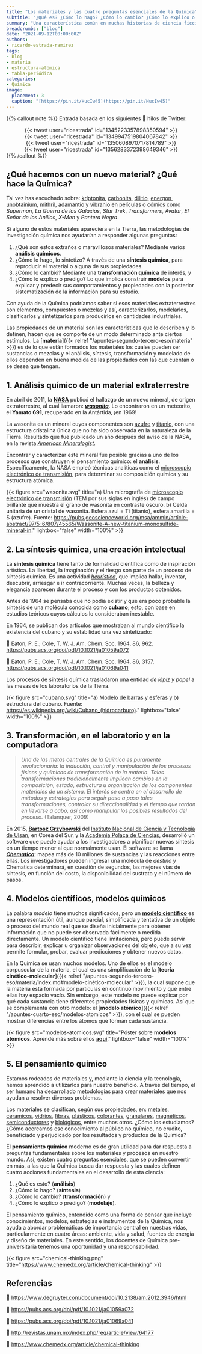 ```yaml
---
title: "Los materiales y las cuatro preguntas esenciales de la Química"
subtitle: "¿Qué es? ¿Cómo lo hago? ¿Cómo lo cambio? ¿Cómo lo explico o predigo?"
summary: "Una característica común en muchas historias de ciencia ficción es la aparición de materiales de origen extraterrestre, con propiedades inusuales, extraordinarias, a veces benéficas y otras veces perjudiciales para los protagonistas y antagonistas de la historia."
breadcrumbs: ["blog"]
date: "2021-09-12T00:00:00Z"
authors:
- ricardo-estrada-ramirez
tags:
- blog
- materia
- estructura-atómica
- tabla-periódica
categories:
- Química
image:
  placement: 3
  caption: "[https://pin.it/HucIw45](https://pin.it/HucIw45)"
---
```


{{% callout note %}}
Entrada basada en los siguientes 🧵 hilos de Twitter:
<div align="center">
{{< tweet user="ricestrada" id="1345223357898350594" >}}
</div>
<div align="center">
{{< tweet user="ricestrada" id="1349947519804067842" >}}
</div>
<div align="center">
{{< tweet user="ricestrada" id="1350608970717814789" >}}
</div>
<div align="center">
{{< tweet user="ricestrada" id="1356283372398649346" >}}
</div>
{{% /callout %}}

## ¿Qué hacemos con un nuevo material? ¿Qué hace la Química?

Tal vez has escuchado sobre: [kriptonita](https://es.wikipedia.org/wiki/Kryptonita), [carbonita](https://starwars.fandom.com/es/wiki/Carbonita), [dilitio](https://es.wikipedia.org/wiki/Dilitio), [energon](https://transformerscinematicuniverse.fandom.com/es/wiki/Energon), [unobtainium](https://es.wikipedia.org/wiki/Unobtainium), [mithril](https://es.wikipedia.org/wiki/Mithril), [adamantio](https://es.wikipedia.org/wiki/Adamantium) y [vibranio](https://es.wikipedia.org/wiki/Vibranium) en películas o cómics como *Superman*, *La Guerra de las Galaxias*, *Star Trek*, *Transformers*, *Avatar*, *El Señor de los Anillos*, *X-Men* y *Pantera Negra*.

Si alguno de estos materiales apareciera en la Tierra, las metodologías de investigación química nos ayudarían a responder algunas preguntas:

1. ¿Qué son estos extraños o maravillosos materiales? Mediante varios **análisis químicos**.
2. ¿Cómo lo hago, lo sintetizo? A través de una **síntesis química**, para reproducir el material o alguna de sus propiedades.
3. ¿Cómo lo cambió? Mediante una **transformación química** de interés, y
4. ¿Cómo lo explico o predigo? Lo que implica construir **modelos** para explicar y predecir sus comportamientos y propiedades con la posterior sistematización de la información para su estudio.

Con ayuda de la Química podríamos saber si esos materiales extraterrestres son elementos, compuestos o mezclas y así, caracterizarlos, modelarlos, clasificarlos y sintetizarlos para producirlos en cantidades industriales.

Las propiedades de un material son las características que lo describen y lo definen, hacen que se comporte de un modo determinado ante ciertos estímulos. La [**materia**]({{< relref "/apuntes-segundo-tercero-eso/materia" >}}) es de lo que están formados los materiales los cuales pueden ser sustancias o mezclas y el análisis, síntesis, transformación y modelado de ellos dependen en buena medida de las propiedades con las que cuentan o se desea que tengan.

## 1. Análisis químico de un material extraterrestre

En abril de 2011, la [**NASA**](https://www.nasa.gov) publicó el hallazgo de un nuevo mineral, de origen extraterrestre, al cual llamaron: [***wasonita***](https://es.wikipedia.org/wiki/Wasonita). Lo encontraron en un meteorito, el **Yamato 691**, recuperado en la Antártida, ¡en 1969!

La wasonita es un mineral cuyos componentes son [azufre](https://es.wikipedia.org/wiki/Azufre) y [titanio](https://es.wikipedia.org/wiki/Titanio), con una estructura cristalina única que no ha sido observada en la naturaleza de la Tierra. Resultado que fue publicado un año después del aviso de la NASA, en la revista [*American Mineralogist*](https://pubs.geoscienceworld.org/msa/ammin/article-abstract/97/5-6/807/45565/Wassonite-A-new-titanium-monosulfide-mineral-in).

Encontrar y caracterizar este mineral fue posible gracias a uno de los procesos que construyen el pensamiento químico: el **análisis**. Específicamente, la NASA empleó técnicas analíticas como el [microscopio electrónico de transmisión](https://es.wikipedia.org/wiki/Microscopio_electrónico_de_transmisión), para determinar su composición química y su estructura atómica.

{{< figure src="wasonita.svg" title="a) Una micrografía de [microscopio electrónico de transmisión](https://es.wikipedia.org/wiki/Microscopio_electrónico_de_transmisión) (TEM por sus siglas en inglés) de campo brillante que muestra el grano de wasonita en contraste oscuro. b) Celda unitaria de un cristal de wasonita. Esfera azul = Ti (titanio), esfera amarilla = S (azufre). Fuente: https://pubs.geoscienceworld.org/msa/ammin/article-abstract/97/5-6/807/45565/Wassonite-A-new-titanium-monosulfide-mineral-in." lightbox="false" width="100%" >}}

## 2. La síntesis química, una creación intelectual

La **síntesis química** tiene tanto de formalidad científica como de inspiración artística. La libertad, la imaginación y el riesgo son parte de un proceso de síntesis química. Es una actividad [*heurística*](https://es.wikipedia.org/wiki/Heur%C3%ADstica), que implica hallar, inventar, descubrir, arriesgar e ir contracorriente. Muchas veces, la belleza y elegancia aparecen durante el proceso y con los productos obtenidos.

Antes de 1964 se pensaba que no podía existir y que era poco probable la síntesis de una molécula conocida como [**cubano**](https://es.wikipedia.org/wiki/Cubano_(hidrocarburo)); esto, con base en estudios teóricos cuyos cálculos lo consideraban inestable.

En 1964, se publican dos artículos que mostraban al mundo científico la existencia del cubano y su estabilidad una vez sintetizado:

📖 Eaton, P. E.; Cole, T. W. J. Am. Chem. Soc. 1964, 86, 962. https://pubs.acs.org/doi/pdf/10.1021/ja01059a072

📖 Eaton, P. E.; Cole, T. W. J. Am. Chem. Soc. 1964, 86, 3157. https://pubs.acs.org/doi/pdf/10.1021/ja01069a041

Los procesos de síntesis química trasladaron una entidad *de lápiz y papel* a las mesas de los laboratorios de la Tierra.

{{< figure src="cubano.svg" title="a) [Modelo de barras y esferas](https://es.wikipedia.org/wiki/Modelo_de_barras_y_esferas) y b) estructura del cubano. Fuente: https://es.wikipedia.org/wiki/Cubano_(hidrocarburo)." lightbox="false" width="100%" >}}

## 3. Transformación, en el laboratorio y en la computadora

> *Una de las metas centrales de la Química es puramente revolucionaria: la inducción, control y manipulación de los procesos físicos y químicos de transformación de la materia. Tales transformaciones tradicionalmente implican cambios en la composición, estado, estructura u organización de los componentes materiales de un sistema. El interés se centra en el desarrollo de métodos y estrategias para seguir paso a paso tales transformaciones, controlar su direccionalidad y el tiempo que tardan en llevarse a cabo, así como manipular los posibles resultados del proceso.* (Talanquer, 2009)

En 2015, [**Bartosz Grzybowski**](http://grzybowski-group.net/people/bartosz.asp) del [Instituto Nacional de Ciencia y Tecnología de Ulsan](https://www.unist.ac.kr/?go=main), en Corea del Sur, y la [Academia Polaca de Ciencias](https://es.wikipedia.org/wiki/Academia_Polaca_de_Ciencias), desarrolló un software que puede ayudar a los investigadores a planificar nuevas síntesis en un tiempo menor al que normalmente usan. El software se llama [***Chematica***](https://en.wikipedia.org/wiki/Chematica): mapea más de 10 millones de sustancias y las reacciones entre ellas. Los investigadores pueden ingresar una molécula de *destino* y Chematica determinará, en cuestión de segundos, las mejores vías de síntesis, en función del costo, la disponibilidad del sustrato y el número de pasos.

## 4. Modelos científicos, modelos químicos

La palabra *modelo* tiene muchos significados, pero un [**modelo científico**](https://es.wikipedia.org/wiki/Modelo_cient%C3%ADfico) es una representación útil, aunque parcial, simplificada y tentativa de un objeto o proceso del mundo real que se diseña inicialmente para obtener información que no puede ser observada fácilmente o medida directamente. Un modelo científico tiene limitaciones, pero puede servir para describir, explicar u organizar observaciones del objeto, que a su vez permite formular, probar, evaluar predicciones y obtener nuevos datos.

En la Química se usan muchos modelos. Uno de ellos es el modelo corpuscular de la materia, el cual es una simplificación de la [**teoría cinético-molecular**]({{< relref "/apuntes-segundo-tercero-eso/materia/index.md#modelo-cinético-molecular" >}}), la cual supone que la materia está formada por partículas en continuo movimiento y que entre ellas hay espacio vacío. Sin embargo, este modelo no puede explicar por qué cada sustancia tiene diferentes propiedades físicas y químicas. Así que se complementa con otro modelo: el [**modelo atómico**]({{< relref "/apuntes-cuarto-eso/modelos-atomicos" >}}), con el cual se pueden mostrar diferencias entre los átomos que forman cada sustancia.

{{< figure src="modelos-atomicos.svg" title="Póster sobre **modelos atómicos**. Aprende más sobre ellos [**aquí**](https://fisiquimicamente.com/recursos-fisica-quimica/apuntes/4eso/modelos-atomicos/)." lightbox="false" width="100%" >}}

## 5. El pensamiento químico

Estamos rodeados de materiales y, mediante la ciencia y la tecnología, hemos aprendido a utilizarlos para nuestro beneficio. A través del tiempo, el ser humano ha desarrollado metodologías para crear materiales que nos ayudan a resolver diversos problemas.

Los materiales se clasifican, según sus propiedades, en: [metales](https://es.wikipedia.org/wiki/Metal), [cerámicos](https://es.wikipedia.org/wiki/Material_cerámico), [vidrios](https://es.wikipedia.org/wiki/Vidrio), [fibras](https://es.wikipedia.org/wiki/Fibra_(desambiguación)), [plásticos](https://es.wikipedia.org/wiki/Plástico), [colorantes](https://es.wikipedia.org/wiki/Colorante), [granulares](https://es.wikipedia.org/wiki/Materia_granular), [magnéticos](https://es.wikipedia.org/wiki/Magnetismo#Tipos_de_materiales_magnéticos), [semiconductores](https://es.wikipedia.org/wiki/Semiconductor) y [biológicos](https://es.wikipedia.org/wiki/Material_biológico), entre muchos otros. ¿Cómo los estudiamos? ¿Cómo acercamos ese conocimiento al público no químico, no erudito, beneficiado y perjudicado por los resultados y productos de la Química?

El **pensamiento químico** moderno es de gran utilidad para dar respuesta a preguntas fundamentales sobre los materiales y procesos en nuestro mundo. Así, existen cuatro preguntas esenciales, que se pueden convertir en más, a las que la Química busca dar respuesta y las cuales definen cuatro acciones fundamentales en el desarrollo de esta ciencia:

1. ¿Qué es esto? (**análisis**)
2. ¿Cómo lo hago? (**síntesis**)
3. ¿Cómo lo cambio? (**transformación**) y
4. ¿Cómo lo explico o predigo? (**modelaje**).
  
El pensamiento químico, entendido como una forma de pensar que incluye conocimientos, modelos, estrategias e instrumentos de la Química, nos ayuda a abordar problemáticas de importancia central en nuestras vidas, particularmente en cuatro áreas: ambiente, vida y salud, fuentes de energía y diseño de materiales. En este sentido, los docentes de Química pre-universitaria tenemos una oportunidad y una responsabilidad.

{{< figure src="chemical-thinking.png" title="https://www.chemedx.org/article/chemical-thinking" >}}

## Referencias

🔗 https://www.degruyter.com/document/doi/10.2138/am.2012.3946/html

🔗 https://pubs.acs.org/doi/pdf/10.1021/ja01059a072

🔗 https://pubs.acs.org/doi/pdf/10.1021/ja01069a041

🔗 http://revistas.unam.mx/index.php/req/article/view/64177

🔗 https://www.chemedx.org/article/chemical-thinking